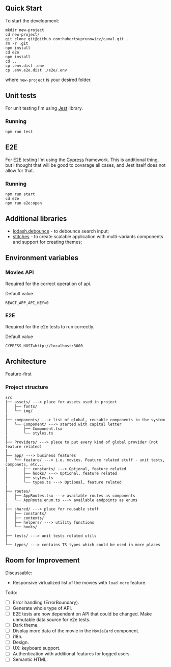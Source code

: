 

## Quick Start

To start the development:

```
mkdir new-project
cd new-project/
git clone git@github.com:hubertsuprunowicz/canal.git .
rm -r .git
npm install
cd e2e
npm install
cd ..
cp .env.dist .env
cp .env.e2e.dist ./e2e/.env
```

where `new-project` is your desired folder.

## Unit tests

For unit testing I'm using [Jest](https://jestjs.io/) library.

### Running

```
npm run test
```

## E2E

For E2E testing I'm using the [Cypress](https://www.cypress.io/) framework. This is additional thing, but I thought that will be good to covarage all cases, and Jest itself does not allow for that.


### Running

```
npm run start
cd e2e
npm run e2e:open
```

## Additional libraries

- [lodash.debounce](https://www.npmjs.com/package/lodash.debounce) - to debounce search input;
- [stitches](https://stitches.dev/) - to create scalable application with multi-variants components and support for creating themes;

## Environment variables

### Movies API

Required for the correct operation of api.

Default value
```
REACT_APP_API_KEY=0
```

### E2E

Required for the e2e tests to run correctly.

Default value
```
CYPRESS_HOST=http://localhost:3000
```
## Architecture

Feature-first

### Project structure
```
src
├── assets/ ---> place for assets used in project
│   ├── fonts/
│   └── img/
|
├── components/ ---> list of global, reusable components in the system
│   └── Component/ ---> started with capital letter
│       ├── Component.tsx
│       └── styles.ts
|
├── Providers/ ---> place to put every kind of global provider (not feature related)
|
├── app/ ---> business features
│   └── feature/ ---> i.e. movies. Feature related stuff - unit tests, componets, etc...
│       ├── constants/ ---> Optional, feature related
│       ├── hooks/ ---> Optional, feature related
│       ├── styles.ts
│       └── types.ts ---> Optional, feature related
|
├── routes/
│   ├── AppRoutes.tsx ---> available routes as components
│   └── AppRoute.enum.ts ---> available endpoints as enums
|
├── shared/ ---> place for reusable stuff
│   ├── constants/
│   ├── contexts/
│   ├── helpers/ ---> utility functions
│   └── hooks/
|
├── tests/ ---> unit tests related utils
|
└── types/ ---> contains TS types which could be used in more places
```

## Room for Improvement

Discussable:
- Responsive virtualized list of the movies with `load more` feature.

Todo:
- [ ] Error handling (ErrorBoundary).
- [ ] Generate whole type of API.
- [ ] E2E tests are now dependent on API that could be changed. Make unmutable data source for e2e tests.
- [ ] Dark theme.
- [ ] Display more data of the movie in the `MovieCard` component.
- [ ] i18n.
- [ ] Design.
- [ ] UX: keyboard support.
- [ ] Authentication with additional features for logged users.
- [ ] Semantic HTML.
